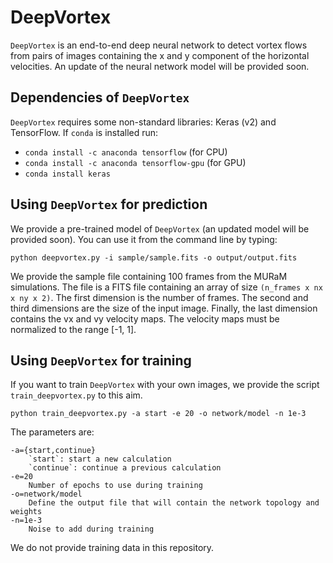 # DeepVortex

`DeepVortex` is an end-to-end deep neural network to detect vortex flows from pairs of images containing the x and y component of the horizontal velocities. An update of the neural network model will be provided soon.

## Dependencies of `DeepVortex`

`DeepVortex` requires some non-standard libraries: Keras (v2) and TensorFlow.
If `conda` is installed run:

* `conda install -c anaconda tensorflow` (for CPU)
* `conda install -c anaconda tensorflow-gpu` (for GPU)
* `conda install keras`
 
## Using `DeepVortex` for prediction

We provide a pre-trained model of `DeepVortex` (an updated model will be provided soon). You can use it from the command line by typing: 

```
python deepvortex.py -i sample/sample.fits -o output/output.fits
```
  
We provide the sample file containing 100 frames from the MURaM simulations. The file is a FITS file containing an array of size `(n_frames x nx x ny x 2)`. The first dimension is the number of frames. The second and third dimensions are the size of the input image. Finally, the last dimension contains the vx and vy velocity maps. The velocity maps must be normalized to the range [-1, 1].

## Using `DeepVortex` for training

If you want to train `DeepVortex` with your own images, we provide the script `train_deepvortex.py` to this aim.

```
python train_deepvortex.py -a start -e 20 -o network/model -n 1e-3
``` 

The parameters are:

    -a={start,continue}
        `start`: start a new calculation
        `continue`: continue a previous calculation
    -e=20
        Number of epochs to use during training
    -o=network/model 
        Define the output file that will contain the network topology and weights
    -n=1e-3
        Noise to add during training

We do not provide training data in this repository.
